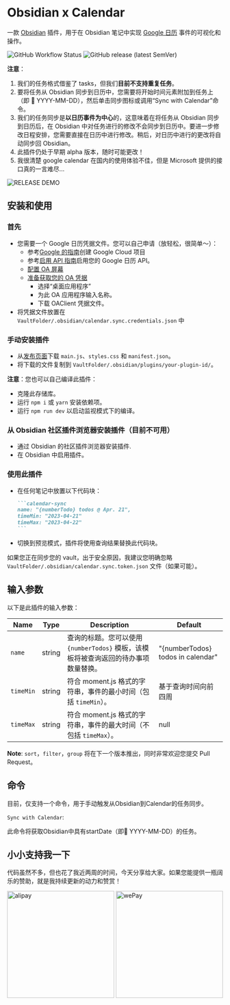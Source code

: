 # Obsidian x Calendar

一款 [Obsidian](https://obsidian.md/) 插件，用于在 Obsidian 笔记中实现 [Google 日历](https://calendar.google.com/) 事件的可视化和操作。

![GitHub Workflow Status](https://img.shields.io/github/actions/workflow/status/dustinksi/obsidian-sync-calendar/release.yml?style=shield) ![GitHub release (latest SemVer)](https://img.shields.io/github/v/release/dustinksi/obsidian-sync-calendar?display_name=tag)


**注意**：
1. 我们的任务格式借鉴了 tasks，但我们**目前不支持重复任务**。
2. 要将任务从 Obsidian 同步到日历中，您需要将开始时间元素附加到任务上（即 🛫 YYYY-MM-DD），然后单击同步图标或调用“Sync with Calendar”命令。
3. 我们的任务同步是**以日历事件为中心**的，这意味着在将任务从 Obsidian 同步到日历后，在 Obsidian 中对任务进行的修改不会同步到日历中。要进一步修改日程安排，您需要直接在日历中进行修改。稍后，对日历中进行的更改将自动同步回 Obsidian。
4. 此插件仍处于早期 alpha 版本，随时可能更改！
5. 我很清楚 google calendar 在国内的使用体验不佳，但是 Microsoft 提供的接口真的一言难尽...

![RELEASE DEMO](https://upic-openaccess.oss-cn-beijing.aliyuncs.com/picgo/README_DEMO.gif)

## 安装和使用

### 首先

- 您需要一个 Google 日历凭据文件。您可以自己申请（放轻松，很简单～）：
    - 参考[Google 的指南](https://developers.google.com/workspace/guides/create-project)创建 Google Cloud 项目
    - 参考[启用 API 指南](https://developers.google.com/workspace/guides/enable-apis)启用您的 Google 日历 API。
    - [配置 OA 屏幕](https://console.cloud.google.com/apis/credentials/consent?)
    - [准备获取您的 OA 凭据](https://console.cloud.google.com/apis/credentials/oauthclient)
      - 选择“桌面应用程序”
      - 为此 OA 应用程序输入名称。
      - 下载 OAClient 凭据文件。
- 将凭据文件放置在 `VaultFolder/.obsidian/calendar.sync.credentials.json` 中

### 手动安装插件

- 从[发布页面](https://github.com/dustinksi/obsidian-sync-calendar/releases)下载 `main.js`、`styles.css` 和 `manifest.json`。
- 将下载的文件复制到 `VaultFolder/.obsidian/plugins/your-plugin-id/`。

**注意**：您也可以自己编译此插件：
- 克隆此存储库。
- 运行 `npm i` 或 `yarn` 安装依赖项。
- 运行 `npm run dev` 以启动监视模式下的编译。

### 从 Obsidian 社区插件浏览器安装插件（目前不可用）

- 通过 Obsidian 的社区插件浏览器安装插件.
- 在 Obsidian 中启用插件。

### 使用此插件
- 在任何笔记中放置以下代码块：
   ````markdown
   ```calendar-sync
   name: "{numberTodo} todos @ Apr. 21",
   timeMin: "2023-04-21"
   timeMax: "2023-04-22"
   ```
   ````
- 切换到预览模式，插件将使用查询结果替换此代码块。

如果您正在同步您的 vault，出于安全原因，我建议您明确忽略 `VaultFolder/.obsidian/calendar.sync.token.json` 文件（如果可能）。

## 输入参数

以下是此插件的输入参数：

| Name | Type | Description | Default |
| ------------- | ---- | -------- | ------- |
| `name` | string | 查询的标题。您可以使用 `{numberTodos}` 模板，该模板将被查询返回的待办事项数量替换。 | "{numberTodos} todos in calendar" |
| `timeMin` | string | 符合 moment.js 格式的字符串，事件的最小时间（包括 `timeMin`）。 | 基于查询时间向前四周 |
| `timeMax` | string | 符合 moment.js 格式的字符串，事件的最大时间（不包括 `timeMax`）。 | null |

**Note**: `sort`，`filter`，`group` 将在下一个版本推出，同时非常欢迎您提交 Pull Request。
## 命令

目前，仅支持一个命令，用于手动触发从Obsidian到Calendar的任务同步。

`Sync with Calendar`:

此命令将获取Obsidian中具有startDate（即🛫 YYYY-MM-DD）的任务。

## 小小支持我一下

代码虽然不多，但也花了我近两周的时间，今天分享给大家。如果您能提供一瓶阔乐的赞助，就是我持续更新的动力和赞赏！

<div>
	<img src="https://upic-openaccess.oss-cn-beijing.aliyuncs.com/picgo/17272207-36BA-4959-A858-B413CD6D55F4.jpeg" alt="alipay" height="250">
	<img src="https://upic-openaccess.oss-cn-beijing.aliyuncs.com/picgo/89A3DC7F-50F3-4F41-B1B1-E8D38DE40572.jpeg" alt="wePay" height="250">
</div>

